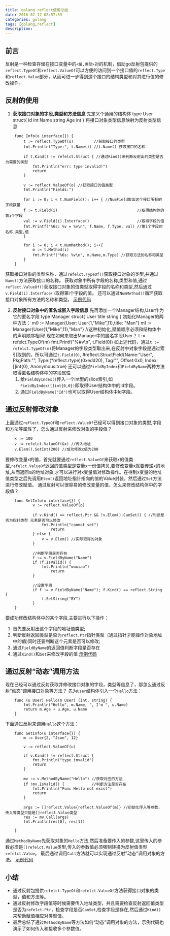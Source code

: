 ```yaml
---
title: golang reflect使用总结
date: 2016-02-17 08:57:59
categories: golang
tags: [golang,reflect]
description:
---
```


## 前言
反射是一种检查存储在接口变量中的`<值,类型>`对的机制，借助go反射包提供的`reflect.TypeOf`和`reflect.ValueOf`可以方便的访问到一个接口值的`reflect.Type`和`reflect.Value`部分，从而可进一步得到这个接口的结构类型和对其进行值的修改操作。 
<!--more-->
## 反射的使用
1. **获取接口对象的字段,类型和方法信息**
先定义个通用的结构体
		type User struct{
			Id int
			Name string
			Age int
		}
将接口对象类型信息映射为反射类型信息
```golang
	func Info(o interface{}) {
		t := reflect.TypeOf(o)         //获取接口的类型
		fmt.Println("Type:", t.Name()) //t.Name() 获取接口的名称
		
		if t.Kind() != refelct.Struct { //通过Kind()来判断反射出的类型是否为需要的类型
			fmt.Println("err: type invalid!")		
			return
		}		

		v := reflect.ValueOf(o) //获取接口的值类型
		fmt.Println("Fields:")
				
		for i := 0; i < t.NumField(); i++ { //NumField取出这个接口所有的字段数量
		f := t.Field(i)                                   //取得结构体的第i个字段
		val := v.Field(i).Interface()                     //取得字段的值
		fmt.Printf("%6s: %v = %v\n", f.Name, f.Type, val) //第i个字段的名称,类型,值
		}

		for i := 0; i < t.NumMethod(); i++{
			m := t.Method(i)
			fmt.Printf("%6s: %v\n", m.Name,m.Type) //获取方法的名称和类型	   
		}
	}	
``` 
获取接口对象的类型名称，通过`refelct.TypeOf()`获取接口对象的类型,并通过`Name()`方法获取接口的名称。
获取对象中所有字段的名称,类型和值,通过`reflect.ValueOf()`获取接口对象的值类型取得字段的名称和类型,然后通过`v.Field(i).Interface()`取得第i个字段的值。
还可以通过`NumMethod()`循环获取接口对象所有方法的名称和类型。
[示例代码](https://github.com/researchlab/go-learning/blob/master/reflect/01reflect.go)

2. **反射接口对象中的匿名或嵌入字段信息**
先再添加一个Manager结构,User作为它的匿名字段
		type Manager struct{
			User
			title string
		}
初始化Manager的两种方法：
		m0 := Manager{User: User{1,"Mike",11},title: "Man"}
		m1 := Manager{User{1,"Mike",11},"Man"} //这种初始化,赋值顺序必须和结构体中的声明顺序相同! 
现在如何来取出Manager中的匿名字段User？
		t := refelct.TypeOf(m)
		fmt.Printf("%#v\n", t.Field(0))
如上述代码，通过`t := refelct.TypeOf(m)`将Manager的字段类型取出来,在反射中对象字段是通过索引取到的，所以可通过`t.Field(0)`,
		#reflect.StructField{Name:"User", PkgPath:"", Type:(*reflect.rtype)(0xedd20), Tag:"", Offset:0x0, Index:[]int{0}, Anonymous:true}
还可以通过`FieldByIndex`和`FieldByName`两种方法取得匿名结构体中的字段属性
	1. 给`FieldByIndex()`传入一个int型的slice索引,如`FieldByIndex([]int{0,0})`即取得User结构体中的Id字段。
	2. 通过`FieldByName("Id")`也可以取得User结构体中Id字段。


## 通过反射修改对象
上面通过`reflect.TypeOf`和`reflect.ValueOf`已经可以得到接口对象的类型,字段和方法等属性了，怎么通过反射来修改对象的字段值？

		x := 100
		v := refelct.ValueOf(&x) //传入地址
		v.Elem().SetInt(200) //成功修改x值为200
要修改变量x的值，首先就要通过`reflect.ValueOf`来获取x的值类型,`refelct.ValueOf`返回的值类型是变量x一份值拷贝,要修改变量x就要传递x的地址,从而返回x的地址对象,才可以进行对x变量值对修改操作。在得到x变量的地址值类型之后先调用`Elem()`返回地址指针指向的值的Value封装。然后通过`Set`方法进行修改赋值。
通过反射可以很容易的修改变量的值，怎么来修改结构体中的字段值？

		func SetInfo(o interface{}) {
				v := reflect.ValueOf(o)
		
				if v.Kind() == reflect.Ptr && !v.Elem().CanSet() { //判断是否为指针类型 元素是否可以修改
					fmt.Println("cannot set")
						return
				} else {
					v = v.Elem() //实际取得的对象
				}
		
				//判断字段是否存在
				f := v.FieldByName("Name")
				if !f.IsValid() {
					fmt.Println("wuxiao")
						return
				}
		
				//设置字段
				if f := v.FieldByName("Name"); f.Kind() == reflect.String {
					f.SetString("BY")
				}
		}
要成功修改结构体中的某个字段,主要进行以下操作：
1. 首先要反射出这个字段的地址值类型;
2. 判断反射返回类型是否为`reflect.Ptr`指针类型（通过指针才能操作对象地址中的值)同时还要判断这个元素是否可以修改;
3. 通过`FieldByName`的返回值判断字段是否存在
4. 通过`Kind()`和`Set`来修改字段的值
[示例代码](https://github.com/researchlab/go-learning/blob/master/reflect/02reflect.go)

## 通过反射“动态”调用方法
现在已经可以通过反射获取并修改接口对象的字段，类型等信息了，那怎么通过反射“动态”调用接口对象等方法？
先为`User`结构体引入一个`Hello`方法：

		func (u User) Hello(m User) (int, string) {
			fmt.Println("Hello", m.Name, ", I'm ", u.Name)
			return m.Age + u.Age, u.Name
		}

下面通过反射来调用`Hello`这个方法：

		func GetInfo(u interface{}) {
			m := User{2, "Json", 12}
		
			v := reflect.ValueOf(u)
		
			if v.Kind() != reflect.Struct {
				fmt.Println("type invalid")
				return
			}
		
			mv := v.MethodByName("Hello") //获取对应的方法
			if !mv.IsValid() {            //判断方法是否存在
				fmt.Println("Func Hello not exist")
				return
			}
		
			args := []reflect.Value{reflect.ValueOf(m)} //初始化传入等参数，传入等类型只能是[]reflect.Value类型
			res := mv.Call(args)
			fmt.Println(res[0], res[1])
		
		}
通过`MethodByName`先获取对象的`Hello`方法,然后准备要传入的参数,这里传入的参数必须是`[]refelct.Value`类型,传入的参数值必须强制转换为反射值类型`refelct.Value`。
最后通过调用`Call`方法就可以实现通过反射"动态"调用对象的方法。
[示例代码](https://github.com/researchlab/go-learning/blob/master/reflect/03reflect.go)

## 小结
- 通过反射包提供`refelct.TypeOf`和`refelct.ValueOf`方法获得接口对象的类型，值和方法等。
- 通过反射修改字段值等时候需要传入地址类型，并且需要检查反射返回值类型是否为`refelct.Ptr`，检查字段是否`CanSet`,检查字段是存在,然后通过`Kind()`来帮助赋值相应对类型值。
- 最后总结了通过`MethodByName`等方法如何“动态”调用对象的方法，示例代码也演示了如何传入和接收多个参数值。
